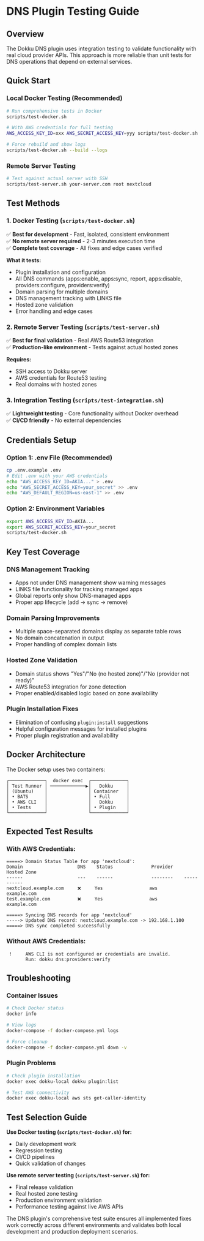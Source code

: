 # DNS Plugin Testing Guide

## Overview

The Dokku DNS plugin uses integration testing to validate functionality with real cloud provider APIs. This approach is more reliable than unit tests for DNS operations that depend on external services.

## Quick Start

### Local Docker Testing (Recommended)
```bash
# Run comprehensive tests in Docker
scripts/test-docker.sh

# With AWS credentials for full testing
AWS_ACCESS_KEY_ID=xxx AWS_SECRET_ACCESS_KEY=yyy scripts/test-docker.sh

# Force rebuild and show logs
scripts/test-docker.sh --build --logs
```

### Remote Server Testing
```bash
# Test against actual server with SSH
scripts/test-server.sh your-server.com root nextcloud
```

## Test Methods

### 1. Docker Testing (`scripts/test-docker.sh`)
✅ **Best for development** - Fast, isolated, consistent environment  
✅ **No remote server required** - 2-3 minutes execution time  
✅ **Complete test coverage** - All fixes and edge cases verified

**What it tests:**
- Plugin installation and configuration
- All DNS commands (apps:enable, apps:sync, report, apps:disable, providers:configure, providers:verify)
- Domain parsing for multiple domains
- DNS management tracking with LINKS file
- Hosted zone validation
- Error handling and edge cases

### 2. Remote Server Testing (`scripts/test-server.sh`)
✅ **Best for final validation** - Real AWS Route53 integration  
✅ **Production-like environment** - Tests against actual hosted zones  

**Requires:**
- SSH access to Dokku server
- AWS credentials for Route53 testing
- Real domains with hosted zones

### 3. Integration Testing (`scripts/test-integration.sh`)
✅ **Lightweight testing** - Core functionality without Docker overhead  
✅ **CI/CD friendly** - No external dependencies

## Credentials Setup

### Option 1: .env File (Recommended)
```bash
cp .env.example .env
# Edit .env with your AWS credentials
echo "AWS_ACCESS_KEY_ID=AKIA..." > .env
echo "AWS_SECRET_ACCESS_KEY=your_secret" >> .env
echo "AWS_DEFAULT_REGION=us-east-1" >> .env
```

### Option 2: Environment Variables
```bash
export AWS_ACCESS_KEY_ID=AKIA...
export AWS_SECRET_ACCESS_KEY=your_secret
scripts/test-docker.sh
```

## Key Test Coverage

### DNS Management Tracking
- Apps not under DNS management show warning messages
- LINKS file functionality for tracking managed apps  
- Global reports only show DNS-managed apps
- Proper app lifecycle (add → sync → remove)

### Domain Parsing Improvements
- Multiple space-separated domains display as separate table rows
- No domain concatenation in output
- Proper handling of complex domain lists

### Hosted Zone Validation
- Domain status shows "Yes"/"No (no hosted zone)"/"No (provider not ready)"
- AWS Route53 integration for zone detection
- Proper enabled/disabled logic based on zone availability

### Plugin Installation Fixes
- Elimination of confusing `plugin:install` suggestions
- Helpful configuration messages for installed plugins
- Proper plugin registration and availability

## Docker Architecture

The Docker setup uses two containers:
```
┌─────────────┐  docker exec  ┌─────────────┐
│ Test Runner │ ─────────────▶│   Dokku     │
│ (Ubuntu)    │               │ Container   │
│ • BATS      │               │ • Full      │
│ • AWS CLI   │               │   Dokku     │
│ • Tests     │               │ • Plugin    │
└─────────────┘               └─────────────┘
```

## Expected Test Results

### With AWS Credentials:
```
=====> Domain Status Table for app 'nextcloud':
Domain                    DNS    Status              Provider    Hosted Zone
------                    ---    ------              --------    -----------
nextcloud.example.com     ❌     Yes                 aws         example.com
test.example.com          ❌     Yes                 aws         example.com

=====> Syncing DNS records for app 'nextcloud'
-----> Updated DNS record: nextcloud.example.com -> 192.168.1.100
=====> DNS sync completed successfully
```

### Without AWS Credentials:
```
 !     AWS CLI is not configured or credentials are invalid.
       Run: dokku dns:providers:verify
```

## Troubleshooting

### Container Issues
```bash
# Check Docker status
docker info

# View logs
docker-compose -f docker-compose.yml logs

# Force cleanup
docker-compose -f docker-compose.yml down -v
```

### Plugin Problems
```bash
# Check plugin installation
docker exec dokku-local dokku plugin:list

# Test AWS connectivity  
docker exec dokku-local aws sts get-caller-identity
```

## Test Selection Guide

**Use Docker testing (`scripts/test-docker.sh`) for:**
- Daily development work
- Regression testing
- CI/CD pipelines
- Quick validation of changes

**Use remote server testing (`scripts/test-server.sh`) for:**
- Final release validation
- Real hosted zone testing
- Production environment validation
- Performance testing against live AWS APIs

The DNS plugin's comprehensive test suite ensures all implemented fixes work correctly across different environments and validates both local development and production deployment scenarios.